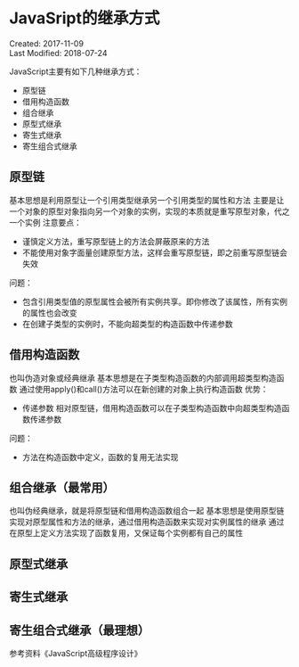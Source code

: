 # JavaSript的继承方式
Created: 2017-11-09  
Last Modified: 2018-07-24  

JavaScript主要有如下几种继承方式：
- 原型链
- 借用构造函数
- 组合继承
- 原型式继承
- 寄生式继承
- 寄生组合式继承

## 原型链
基本思想是利用原型让一个引用类型继承另一个引用类型的属性和方法
主要是让一个对象的原型对象指向另一个对象的实例，实现的本质就是重写原型对象，代之一个实例
注意要点： 
  - 谨慎定义方法，重写原型链上的方法会屏蔽原来的方法
  - 不能使用对象字面量创建原型方法，这样会重写原型链，即之前重写原型链会失效

问题： 
  - 包含引用类型值的原型属性会被所有实例共享。即你修改了该属性，所有实例的属性也会改变
  - 在创建子类型的实例时，不能向超类型的构造函数中传递参数


## 借用构造函数
也叫伪造对象或经典继承
基本思想是在子类型构造函数的内部调用超类型构造函数
通过使用apply()和call()方法可以在新创建的对象上执行构造函数
优势：
  - 传递参数
  相对原型链，借用构造函数可以在子类型构造函数中向超类型构造函数传递参数
  
问题：
  - 方法在构造函数中定义，函数的复用无法实现


## 组合继承（最常用）
也叫伪经典继承，就是将原型链和借用构造函数组合一起
基本思想是使用原型链实现对原型属性和方法的继承，通过借用构造函数来实现对实例属性的继承
通过在原型上定义方法实现了函数复用，又保证每个实例都有自己的属性

## 原型式继承
## 寄生式继承
## 寄生组合式继承（最理想）

参考资料《JavaScript高级程序设计》
